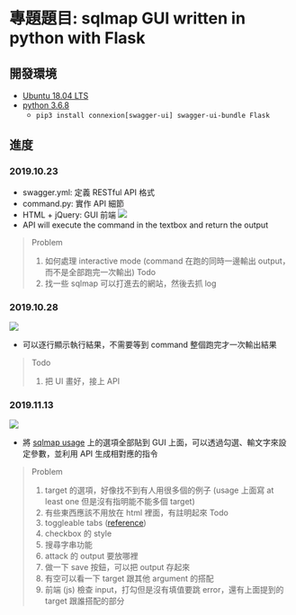 # 專題題目: sqlmap GUI written in python with Flask

## 開發環境

- [Ubuntu 18.04 LTS](https://ubuntu.com/download/desktop)
- [python 3.6.8](https://www.python.org/)
  - `pip3 install connexion[swagger-ui] swagger-ui-bundle Flask`

## 進度

### 2019.10.23
- swagger.yml: 定義 RESTful API 格式
- command.py: 實作 API 細節
- HTML + jQuery: GUI 前端
![](https://i.imgur.com/Og4ly1i.jpg)
- API will execute the command in the textbox and return the output
> Problem
> 1. 如何處理 interactive mode (command 在跑的同時一邊輸出 output，而不是全部跑完一次輸出)
> Todo
> 1. 找一些 sqlmap 可以打進去的網站，然後去抓 log

### 2019.10.28
![](https://i.imgur.com/3halMeW.png)
- 可以逐行顯示執行結果，不需要等到 command 整個跑完才一次輸出結果
> Todo
> 1. 把 UI 畫好，接上 API

### 2019.11.13
![](https://i.imgur.com/Kb5Udyo.png)
- 將 [sqlmap usage](https://github.com/sqlmapproject/sqlmap/wiki/Usage) 上的選項全部貼到 GUI 上面，可以透過勾選、輸文字來設定參數，並利用 API 生成相對應的指令
> Problem
> 1. target 的選項，好像找不到有人用很多個的例子 (usage 上面寫 at least one 但是沒有指明能不能多個 target)
> 2. 有些東西應該不用放在 html 裡面，有註明起來
> Todo
> 1. toggleable tabs ([reference](https://www.w3schools.com/howto/howto_js_tabs.asp))
> 2. checkbox 的 style
> 3. 搜尋字串功能
> 4. attack 的 output 要放哪裡
> 5. 做一下 save 按鈕，可以把 output 存起來
> 6. 有空可以看一下 target 跟其他 argument 的搭配
> 7. 前端 (js) 檢查 input，打勾但是沒有填值要跳 error，還有上面提到的 target 跟誰搭配的部分
